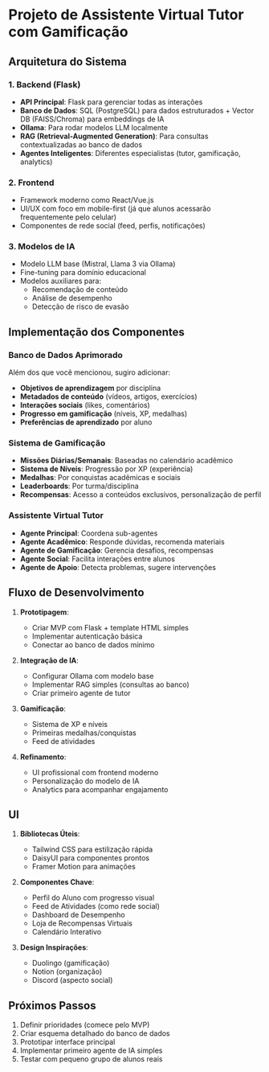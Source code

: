 # Projeto de Assistente Virtual Tutor com Gamificação

## Arquitetura do Sistema

### 1. Backend (Flask)
- **API Principal**: Flask para gerenciar todas as interações
- **Banco de Dados**: SQL (PostgreSQL) para dados estruturados + Vector DB (FAISS/Chroma) para embeddings de IA
- **Ollama**: Para rodar modelos LLM localmente
- **RAG (Retrieval-Augmented Generation)**: Para consultas contextualizadas ao banco de dados
- **Agentes Inteligentes**: Diferentes especialistas (tutor, gamificação, analytics)

### 2. Frontend
- Framework moderno como React/Vue.js
- UI/UX com foco em mobile-first (já que alunos acessarão frequentemente pelo celular)
- Componentes de rede social (feed, perfis, notificações)

### 3. Modelos de IA
- Modelo LLM base (Mistral, Llama 3 via Ollama)
- Fine-tuning para domínio educacional
- Modelos auxiliares para:
  - Recomendação de conteúdo
  - Análise de desempenho
  - Detecção de risco de evasão

## Implementação dos Componentes

### Banco de Dados Aprimorado
Além dos que você mencionou, sugiro adicionar:
- **Objetivos de aprendizagem** por disciplina
- **Metadados de conteúdo** (vídeos, artigos, exercícios)
- **Interações sociais** (likes, comentários)
- **Progresso em gamificação** (níveis, XP, medalhas)
- **Preferências de aprendizado** por aluno

### Sistema de Gamificação
- **Missões Diárias/Semanais**: Baseadas no calendário acadêmico
- **Sistema de Níveis**: Progressão por XP (experiência)
- **Medalhas**: Por conquistas acadêmicas e sociais
- **Leaderboards**: Por turma/disciplina
- **Recompensas**: Acesso a conteúdos exclusivos, personalização de perfil

### Assistente Virtual Tutor
- **Agente Principal**: Coordena sub-agentes
- **Agente Acadêmico**: Responde dúvidas, recomenda materiais
- **Agente de Gamificação**: Gerencia desafios, recompensas
- **Agente Social**: Facilita interações entre alunos
- **Agente de Apoio**: Detecta problemas, sugere intervenções

## Fluxo de Desenvolvimento

1. **Prototipagem**:
   - Criar MVP com Flask + template HTML simples
   - Implementar autenticação básica
   - Conectar ao banco de dados mínimo

2. **Integração de IA**:
   - Configurar Ollama com modelo base
   - Implementar RAG simples (consultas ao banco)
   - Criar primeiro agente de tutor

3. **Gamificação**:
   - Sistema de XP e níveis
   - Primeiras medalhas/conquistas
   - Feed de atividades

4. **Refinamento**:
   - UI profissional com frontend moderno
   - Personalização do modelo de IA
   - Analytics para acompanhar engajamento

## UI

1. **Bibliotecas Úteis**:
   - Tailwind CSS para estilização rápida
   - DaisyUI para componentes prontos
   - Framer Motion para animações

2. **Componentes Chave**:
   - Perfil do Aluno com progresso visual
   - Feed de Atividades (como rede social)
   - Dashboard de Desempenho
   - Loja de Recompensas Virtuais
   - Calendário Interativo

3. **Design Inspirações**:
   - Duolingo (gamificação)
   - Notion (organização)
   - Discord (aspecto social)

## Próximos Passos

1. Definir prioridades (comece pelo MVP)
2. Criar esquema detalhado do banco de dados
3. Prototipar interface principal
4. Implementar primeiro agente de IA simples
5. Testar com pequeno grupo de alunos reais